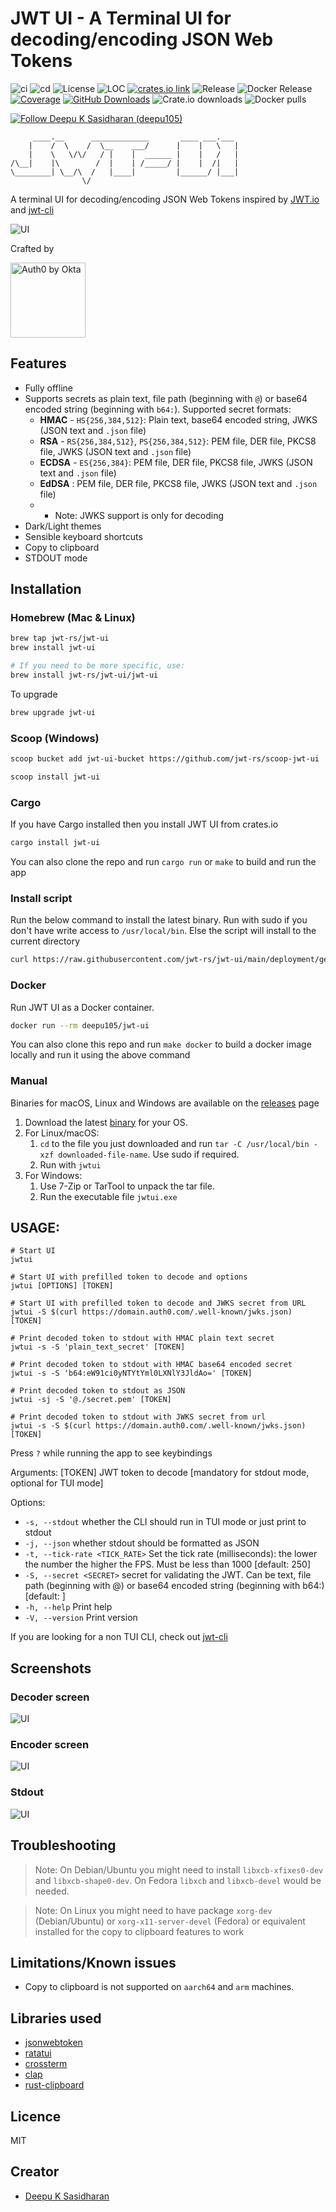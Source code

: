 # JWT UI - A Terminal UI for decoding/encoding JSON Web Tokens

![ci](https://github.com/jwt-rs/jwt-ui/actions/workflows/ci.yml/badge.svg)
![cd](https://github.com/jwt-rs/jwt-ui/actions/workflows/cd.yml/badge.svg)
![License](https://img.shields.io/badge/license-MIT-blueviolet.svg)
![LOC](https://tokei.rs/b1/github/jwt-rs/jwt-ui?category=code)
[![crates.io link](https://img.shields.io/crates/v/jwt-ui.svg)](https://crates.io/crates/jwt-ui)
![Release](https://img.shields.io/github/v/release/jwt-rs/jwt-ui?color=%23c694ff)
![Docker Release](https://img.shields.io/docker/v/deepu105/jwt-ui?label=Docker%20version)
[![Coverage](https://coveralls.io/repos/github/jwt-rs/jwt-ui/badge.svg?branch=main)](https://coveralls.io/github/jwt-rs/jwt-ui?branch=main)
[![GitHub Downloads](https://img.shields.io/github/downloads/jwt-rs/jwt-ui/total.svg?label=GitHub%20downloads)](https://github.com/jwt-rs/jwt-ui/releases)
![Crate.io downloads](https://img.shields.io/crates/d/jwt-ui?label=Crate%20downloads)
![Docker pulls](https://img.shields.io/docker/pulls/deepu105/jwt-ui?label=Docker%20downloads)

[![Follow Deepu K Sasidharan (deepu105)](https://img.shields.io/twitter/follow/deepu105?label=Follow%20Deepu%20K%20Sasidharan%20%28deepu105%29&style=social)](https://twitter.com/intent/follow?screen_name=deepu105)

```
     ____.__      _____________       ____ ___.___
    |    /  \    /  \__    ___/      |    |   \   |
    |    \   \/\/   / |    |  ______ |    |   /   |
/\__|    |\        /  |    | /_____/ |    |  /|   |
\________| \__/\  /   |____|         |______/ |___|
                \/
```

A terminal UI for decoding/encoding JSON Web Tokens inspired by [JWT.io](https://jwt.io/) and [jwt-cli](https://github.com/mike-engel/jwt-cli)

![UI](screenshots/decoder.png)

Crafted by

<img src="artwork/Auth0byOkta_logo.svg" alt="Auth0 by Okta" style="width:120px;"/>

## Features

- Fully offline
- Supports secrets as plain text, file path (beginning with `@`) or base64 encoded string (beginning with `b64:`). Supported secret formats:
  - **HMAC** - `HS{256,384,512}`: Plain text, base64 encoded string, JWKS (JSON text and `.json` file)
  - **RSA** - `RS{256,384,512}`, `PS{256,384,512}`: PEM file, DER file, PKCS8 file, JWKS (JSON text and `.json` file)
  - **ECDSA** - `ES{256,384}`: PEM file, DER file, PKCS8 file, JWKS (JSON text and `.json` file)
  - **EdDSA** : PEM file, DER file, PKCS8 file, JWKS (JSON text and `.json` file)
  - - Note: JWKS support is only for decoding
- Dark/Light themes
- Sensible keyboard shortcuts
- Copy to clipboard
- STDOUT mode

## Installation

### Homebrew (Mac & Linux)

```bash
brew tap jwt-rs/jwt-ui
brew install jwt-ui

# If you need to be more specific, use:
brew install jwt-rs/jwt-ui/jwt-ui
```

To upgrade

```bash
brew upgrade jwt-ui
```

### Scoop (Windows)

```bash
scoop bucket add jwt-ui-bucket https://github.com/jwt-rs/scoop-jwt-ui

scoop install jwt-ui
```

### Cargo

If you have Cargo installed then you install JWT UI from crates.io

```bash
cargo install jwt-ui
```

You can also clone the repo and run `cargo run` or `make` to build and run the app

### Install script

Run the below command to install the latest binary. Run with sudo if you don't have write access to `/usr/local/bin`. Else the script will install to the current directory

```sh
curl https://raw.githubusercontent.com/jwt-rs/jwt-ui/main/deployment/getLatest.sh | bash
```

### Docker

Run JWT UI as a Docker container.

```bash
docker run --rm deepu105/jwt-ui
```

You can also clone this repo and run `make docker` to build a docker image locally and run it using the above command

### Manual

Binaries for macOS, Linux and Windows are available on the [releases](https://github.com/jwt-rs/jwt-ui/releases) page

1. Download the latest [binary](https://github.com/jwt-rs/jwt-ui/releases) for your OS.
1. For Linux/macOS:
   1. `cd` to the file you just downloaded and run `tar -C /usr/local/bin -xzf downloaded-file-name`. Use sudo if required.
   2. Run with `jwtui`
1. For Windows:
   1. Use 7-Zip or TarTool to unpack the tar file.
   2. Run the executable file `jwtui.exe`

## USAGE:

```shell
# Start UI
jwtui

# Start UI with prefilled token to decode and options
jwtui [OPTIONS] [TOKEN]

# Start UI with prefilled token to decode and JWKS secret from URL
jwtui -S $(curl https://domain.auth0.com/.well-known/jwks.json) [TOKEN]

# Print decoded token to stdout with HMAC plain text secret
jwtui -s -S 'plain_text_secret' [TOKEN]

# Print decoded token to stdout with HMAC base64 encoded secret
jwtui -s -S 'b64:eW91ci0yNTYtYml0LXNlY3JldAo=' [TOKEN]

# Print decoded token to stdout as JSON
jwtui -sj -S '@./secret.pem' [TOKEN]

# Print decoded token to stdout with JWKS secret from url
jwtui -s -S $(curl https://domain.auth0.com/.well-known/jwks.json) [TOKEN]
```

Press `?` while running the app to see keybindings

Arguments:
[TOKEN] JWT token to decode [mandatory for stdout mode, optional for TUI mode]

Options:

- `-s, --stdout` whether the CLI should run in TUI mode or just print to stdout
- `-j, --json` whether stdout should be formatted as JSON
- `-t, --tick-rate <TICK_RATE>` Set the tick rate (milliseconds): the lower the number the higher the FPS. Must be less than 1000 [default: 250]
- `-S, --secret <SECRET>` secret for validating the JWT. Can be text, file path (beginning with @) or base64 encoded string (beginning with b64:) [default: ]
- `-h, --help` Print help
- `-V, --version` Print version

If you are looking for a non TUI CLI, check out [jwt-cli](https://github.com/mike-engel/jwt-cli)

## Screenshots

### Decoder screen

![UI](screenshots/decoder.png)

### Encoder screen

![UI](screenshots/encoder.png)

### Stdout

![UI](screenshots/stdout.png)

## Troubleshooting

> Note: On Debian/Ubuntu you might need to install `libxcb-xfixes0-dev` and `libxcb-shape0-dev`. On Fedora `libxcb` and `libxcb-devel` would be needed.

> Note: On Linux you might need to have package `xorg-dev` (Debian/Ubuntu) or `xorg-x11-server-devel` (Fedora) or equivalent installed for the copy to clipboard features to work

## Limitations/Known issues

- Copy to clipboard is not supported on `aarch64` and `arm` machines.

## Libraries used

- [jsonwebtoken](https://github.com/Keats/jsonwebtoken)
- [ratatui](https://github.com/ratatui-org/ratatui)
- [crossterm](https://github.com/crossterm-rs/crossterm)
- [clap](https://github.com/clap-rs/clap)
- [rust-clipboard](https://github.com/aweinstock314/rust-clipboard)

## Licence

MIT

## Creator

- [Deepu K Sasidharan](https://deepu.tech/)
